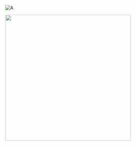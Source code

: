![A](https://preview.redd.it/c3mxz01d9ak91.jpg?width=640&crop=smart&auto=webp&s=c092b581bb7c2640487daa6d7b62f8fa5c845b4b)

<img align="center" width="400" src="https://preview.redd.it/c3mxz01d9ak91.jpg?width=640&crop=smart&auto=webp&s=c092b581bb7c2640487daa6d7b62f8fa5c845b4b">
